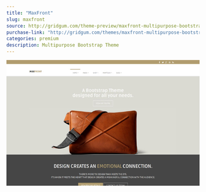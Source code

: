```yaml
---
title: "MaxFront"
slug: maxfront
source: http://gridgum.com/theme-preview/maxfront-multipurpose-bootstrap-theme?affiliates=29
purchase-link: "http://gridgum.com/themes/maxfront-multipurpose-bootstrap-theme?affiliates=29"
categories: premium
description: Multipurpose Bootstrap Theme
---
```


<img src="/assets/img/premium/maxfront.jpg" class="img-responsive" alt="MaxFront - Multipurpose Bootstrap Theme">